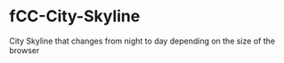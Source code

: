 # fCC-City-Skyline
City Skyline that changes from night to day depending on the size of the browser
